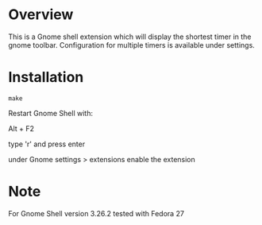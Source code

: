 # Overview
This is a Gnome shell extension which will display the shortest timer in the gnome toolbar.
Configuration for multiple timers is available under settings.

# Installation
```
make
```
Restart Gnome Shell with:

Alt + F2

type 'r' and press enter

under Gnome settings > extensions enable the extension

# Note
For Gnome Shell version 3.26.2
tested with Fedora 27
